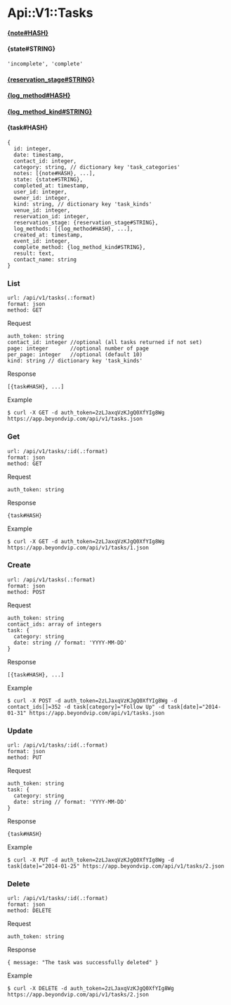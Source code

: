 # Api::V1::Tasks

#### [{note#HASH}](/api/notes.md#notehash)

#### {state#STRING}
    'incomplete', 'complete'

#### [{reservation_stage#STRING}](/api/reservations.md#stagestring)

#### [{log_method#HASH}](/api/log_methods.md#log_methodhash)

#### [{log_method_kind#STRING}](/api/log_methods.md#log_method_kindstring)

#### {task#HASH}
    {
      id: integer,
      date: timestamp,
      contact_id: integer,
      category: string, // dictionary key 'task_categories'
      notes: [{note#HASH}, ...],
      state: {state#STRING},
      completed_at: timestamp,
      user_id: integer,
      owner_id: integer,
      kind: string, // dictionary key 'task_kinds'
      venue_id: integer,
      reservation_id: integer,
      reservation_stage: {reservation_stage#STRING},
      log_methods: [{log_method#HASH}, ...],
      created_at: timestamp,
      event_id: integer,
      complete_method: {log_method_kind#STRING},
      result: text,
      contact_name: string
    }

### List
    url: /api/v1/tasks(.:format)
    format: json
    method: GET

  Request

    auth_token: string
    contact_id: integer //optional (all tasks returned if not set)
    page: integer       //optional number of page
    per_page: integer   //optional (default 10)
    kind: string // dictionary key 'task_kinds'

  Response

    [{task#HASH}, ...]

  Example

    $ curl -X GET -d auth_token=2zLJaxqVzKJgQ0XfYIg8Wg https://app.beyondvip.com/api/v1/tasks.json

### Get
    url: /api/v1/tasks/:id(.:format)
    format: json
    method: GET

  Request

    auth_token: string

  Response

    {task#HASH}

  Example

    $ curl -X GET -d auth_token=2zLJaxqVzKJgQ0XfYIg8Wg https://app.beyondvip.com/api/v1/tasks/1.json

### Create
    url: /api/v1/tasks(.:format)
    format: json
    method: POST

  Request

    auth_token: string
    contact_ids: array of integers
    task: {
      category: string
      date: string // format: 'YYYY-MM-DD'
    }

  Response

    [{task#HASH}, ...]

  Example

    $ curl -X POST -d auth_token=2zLJaxqVzKJgQ0XfYIg8Wg -d contact_ids[]=352 -d task[category]="Follow Up" -d task[date]="2014-01-31" https://app.beyondvip.com/api/v1/tasks.json

### Update
    url: /api/v1/tasks/:id(.:format)
    format: json
    method: PUT

  Request

    auth_token: string
    task: {
      category: string
      date: string // format: 'YYYY-MM-DD'
    }

  Response

    {task#HASH}

  Example

    $ curl -X PUT -d auth_token=2zLJaxqVzKJgQ0XfYIg8Wg -d task[date]="2014-01-25" https://app.beyondvip.com/api/v1/tasks/2.json

### Delete
    url: /api/v1/tasks/:id(.:format)
    format: json
    method: DELETE

  Request

    auth_token: string

  Response

    { message: "The task was successfully deleted" }

  Example

    $ curl -X DELETE -d auth_token=2zLJaxqVzKJgQ0XfYIg8Wg https://app.beyondvip.com/api/v1/tasks/2.json
